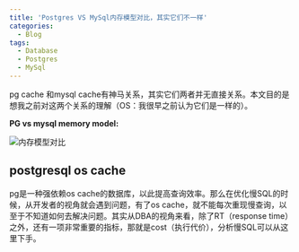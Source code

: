 ```yaml
---
title: 'Postgres VS MySql内存模型对比，其实它们不一样'
categories:
  - Blog
tags:
  - Database
  - Postgres
  - MySql
---
```




<!--more-->

pg cache 和mysql cache有神马关系，其实它们两者并无直接关系。本文目的是想我之前对这两个关系的理解（OS：我很早之前认为它们是一样的）。

**PG vs mysql memory model:**

![内存模型对比](https://i-blog.csdnimg.cn/blog_migrate/9d690e4702f2529c41049ba4924adcb2.png)


## postgresql os cache

pg是一种强依赖os cache的数据库，以此提高查询效率。那么在优化慢SQL的时候，从开发者的视角就会遇到问题，有了os cache，就不能每次重现慢查询，以至于不知道如何去解决问题。其实从DBA的视角来看，除了RT（response time）之外，还有一项非常重要的指标，那就是cost（执行代价），分析慢SQL可以从这里下手。


